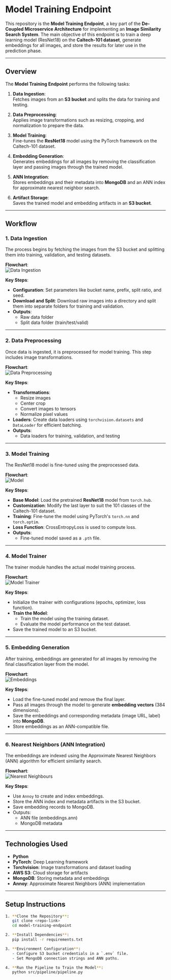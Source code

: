 # **Model Training Endpoint**

This repository is the **Model Training Endpoint**, a key part of the **De-Coupled Microservice Architecture** for implementing an **Image Similarity Search System**. The main objective of this endpoint is to train a deep learning model (ResNet18) on the **Caltech-101 dataset**, generate embeddings for all images, and store the results for later use in the prediction phase.

---

## **Overview**

The **Model Training Endpoint** performs the following tasks:

1. **Data Ingestion**:  
   Fetches images from an **S3 bucket** and splits the data for training and testing.

2. **Data Preprocessing**:  
   Applies image transformations such as resizing, cropping, and normalization to prepare the data.

3. **Model Training**:  
   Fine-tunes the **ResNet18** model using the PyTorch framework on the Caltech-101 dataset.

4. **Embedding Generation**:  
   Generates embeddings for all images by removing the classification layer and passing images through the trained model.

5. **ANN Integration**:  
   Stores embeddings and their metadata into **MongoDB** and an ANN index for approximate nearest neighbor search.

6. **Artifact Storage**:  
   Saves the trained model and embedding artifacts in an **S3 bucket**.

---

## **Workflow**

### 1. **Data Ingestion**
   The process begins by fetching the images from the S3 bucket and splitting them into training, validation, and testing datasets.

   **Flowchart**:  
   ![Data Ingestion](flowchart/001_data_ingestion.png)

   **Key Steps**:  
   - **Configuration**: Set parameters like bucket name, prefix, split ratio, and seed.  
   - **Download and Split**: Download raw images into a directory and split them into separate folders for training and validation.  
   - **Outputs**:  
     - Raw data folder  
     - Split data folder (train/test/valid)

---

### 2. **Data Preprocessing**
   Once data is ingested, it is preprocessed for model training. This step includes image transformations.

   **Flowchart**:  
   ![Data Preprocessing](flowchart/002_data_preprocessing.png)

   **Key Steps**:  
   - **Transformations**:  
     - Resize images  
     - Center crop  
     - Convert images to tensors  
     - Normalize pixel values  
   - **Loaders**: Create data loaders using `torchvision.datasets` and `DataLoader` for efficient batching.  
   - **Outputs**:  
     - Data loaders for training, validation, and testing  

---

### 3. **Model Training**
   The ResNet18 model is fine-tuned using the preprocessed data.

   **Flowchart**:  
   ![Model](flowchart/003_model.png)

   **Key Steps**:  
   - **Base Model**: Load the pretrained **ResNet18** model from `torch.hub`.  
   - **Customization**: Modify the last layer to suit the 101 classes of the Caltech-101 dataset.  
   - **Training**: Fine-tune the model using PyTorch's `torch.nn` and `torch.optim`.  
   - **Loss Function**: CrossEntropyLoss is used to compute loss.  
   - **Outputs**:  
     - Fine-tuned model saved as a `.pth` file.  

---

### 4. **Model Trainer**
   The trainer module handles the actual model training process.

   **Flowchart**:  
   ![Model Trainer](flowchart/004_trainer.png)

   **Key Steps**:  
   - Initialize the trainer with configurations (epochs, optimizer, loss function).  
   - **Train the Model**:  
     - Train the model using the training dataset.  
     - Evaluate the model performance on the test dataset.  
   - Save the trained model to an S3 bucket.  

---

### 5. **Embedding Generation**
   After training, embeddings are generated for all images by removing the final classification layer from the model.

   **Flowchart**:  
   ![Embeddings](flowchart/005_embeddings.png)

   **Key Steps**:  
   - Load the fine-tuned model and remove the final layer.  
   - Pass all images through the model to generate **embedding vectors** (384 dimensions).  
   - Save the embeddings and corresponding metadata (image URL, label) into **MongoDB**.  
   - Store embeddings as an ANN-compatible file.  

---

### 6. **Nearest Neighbors (ANN Integration)**
   The embeddings are indexed using the Approximate Nearest Neighbors (ANN) algorithm for efficient similarity search.

   **Flowchart**:  
   ![Nearest Neighbours](flowchart/006_nearest_neighbours.png)

   **Key Steps**:  
   - Use `Annoy` to create and index embeddings.  
   - Store the ANN index and metadata artifacts in the S3 bucket.  
   - Save embedding records to MongoDB.  
   - Outputs:  
     - ANN file (embeddings.ann)  
     - MongoDB metadata  

---

## **Technologies Used**

- **Python**  
- **PyTorch**: Deep Learning framework  
- **Torchvision**: Image transformations and dataset loading  
- **AWS S3**: Cloud storage for artifacts  
- **MongoDB**: Storing metadata and embeddings  
- **Annoy**: Approximate Nearest Neighbors (ANN) implementation  

---

## **Setup Instructions**

```bash
1. **Clone the Repository**:  
   git clone <repo-link>
   cd model-training-endpoint

2. **Install Dependencies**:  
   pip install -r requirements.txt

3. **Environment Configuration**:  
   - Configure S3 bucket credentials in a `.env` file.  
   - Set MongoDB connection strings and ANN paths.

4. **Run the Pipeline to Train the Model**:  
   python src/pipeline/pipeline.py
   
